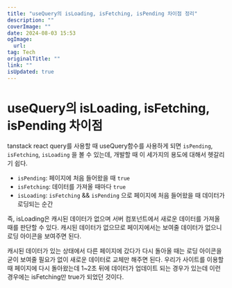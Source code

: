 ```yaml
---
title: "useQuery의 isLoading, isFetching, isPending 차이점 정리"
description: ""
coverImage: ""
date: 2024-08-03 15:53
ogImage: 
  url: 
tag: Tech
originalTitle: ""
link: ""
isUpdated: true
---
```






# useQuery의 isLoading, isFetching, isPending 차이점

<div class="content-ad"></div>

tanstack react query를 사용할 때 useQuery함수를 사용하게 되면 `isPending`, `isFetching`, `isLoading` 을 볼 수 있는데, 개발할 때 이 세가지의 용도에 대해서 헷갈리기 쉽다.

- `isPending`: 페이지에 처음 들어왔을 때 `true`
- `isFetching`: 데이터를 가져올 때마다 `true`
- `isLoading`: `isFetching` && `isPending` 으로 페이지에 처음 들어왔을 때 데이터가 로딩되는 순간

즉, isLoading은 캐시된 데이터가 없으며 서버 컴포넌트에서 새로운 데이터를 가져올 때를 판단할 수 있다. 캐시된 데이터가 없으므로 페이지에서는 보여줄 데이터가 없으니 로딩 아이콘을 보여주면 된다.

캐시된 데이터가 있는 상태에서 다른 페이지에 갔다가 다시 돌아올 때는 로딩 아이콘을 굳이 보여줄 필요가 없이 새로운 데이터로 교체만 해주면 된다. 우리가 사이트를 이용할 때 페이지에 다시 돌아왔는데 1~2초 뒤에 데이터가 업데이트 되는 경우가 있는데 이런 경우에는 isFetching만 true가 되었던 것이다.
